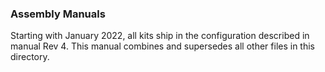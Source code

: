 ### Assembly Manuals

Starting with January 2022, all kits ship in the configuration described in manual Rev 4. This manual combines and supersedes all other files in this directory.
